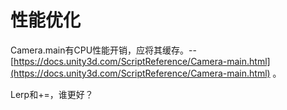 # 性能优化

Camera.main有CPU性能开销，应将其缓存。--[https://docs.unity3d.com/ScriptReference/Camera-main.html](https://docs.unity3d.com/ScriptReference/Camera-main.html) 。

Lerp和+=，谁更好？
